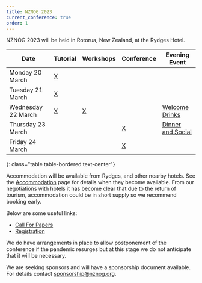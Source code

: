 ```yaml
---
title: NZNOG 2023
current_conference: true
order: 1
---
```


NZNOG 2023 will be held in Rotorua, New Zealand, at the Rydges Hotel.

| Date | Tutorial | Workshops | Conference | Evening Event |
| --- | --- | --- | --- | --- |
| Monday 20 March    | [X](nznog-2023/workshops-and-tutorials) | | | |
| Tuesday 21 March   | [X](nznog-2023/workshops-and-tutorials) | | | |
| Wednesday 22 March | [X](nznog-2023/workshops-and-tutorials) | [X](nznog-2023/workshops-and-tutorials) | | [Welcome Drinks](nznog-2023/welcome-drinks) |
| Thursday 23 March  |     | | [X](nznog-2023/programme) | [Dinner and Social](nznog-2023/dinner-and-social) | |
| Friday 24 March    |     | | [X](nznog-2023/programme) | | |
{: class="table table-bordered text-center"}

Accommodation will be available from Rydges, and other nearby hotels. See the [Accommodation](nznog-2023/nznog-2023-accommodation.html) page for details when they become available.
From our negotiations with hotels it has become clear that due to the return of tourism, accommodation could be in short supply so we recommend booking early.

Below are some useful links:
- [Call For Papers](nznog-2023/call-for-papers)
- [Registration](https://nznog-2023.lilregie.com/)

We do have arrangements in place to allow postponement of the conference if the pandemic resurges but at this stage we do not anticipate that it will be necessary.

We are seeking sponsors and will have a sponsorship document available. For details contact [sponsorship@nznog.org](mailto:sponsorship@nznog.org).
